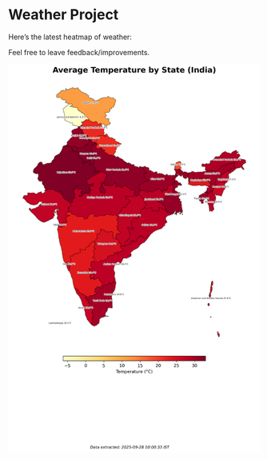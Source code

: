 # Weather Project

Here’s the latest heatmap of weather:

Feel free to leave feedback/improvements.

![India Heatmap](docs/assets/india_heatmap.png?v=D8B9EB)
